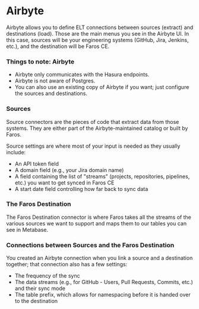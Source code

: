 # Airbyte

Airbyte allows you to define ELT connections between sources (extract) and destinations (load). Those are the main menus you see in the Airbyte UI. In this case, sources will be your engineering systems (GitHub, Jira, Jenkins, etc.), and the destination will be Faros CE.

### Things to note: Airbyte

- Airbyte only communicates with the Hasura endpoints.
- Airbyte is not aware of Postgres.
- You can also use an existing copy of Airbyte if you want; just configure the sources and destinations.

### Sources

Source connectors are the pieces of code that extract data from those systems. They are either part of the Airbyte-maintained catalog or built by Faros.

Source settings are where most of your input is needed as they usually include:

- An API token field
- A domain field (e.g., your Jira domain name)
- A field containing the list of "streams" (projects, repositories, pipelines, etc.) you want to get synced in Faros CE
- A start date field controlling how far back to sync data

### The Faros Destination

The Faros Destination connector is where Faros takes all the streams of the various sources we want to support and maps them to our tables you can see in Metabase.

### Connections between Sources and the Faros Destination

You created an Airbyte connection when you link a source and a destination together; that connection also has a few settings:

- The frequency of the sync
- The data streams (e.g., for GitHub - Users, Pull Requests, Commits, etc.) and their sync mode
- The table prefix, which allows for namespacing before it is handed over to the destination
